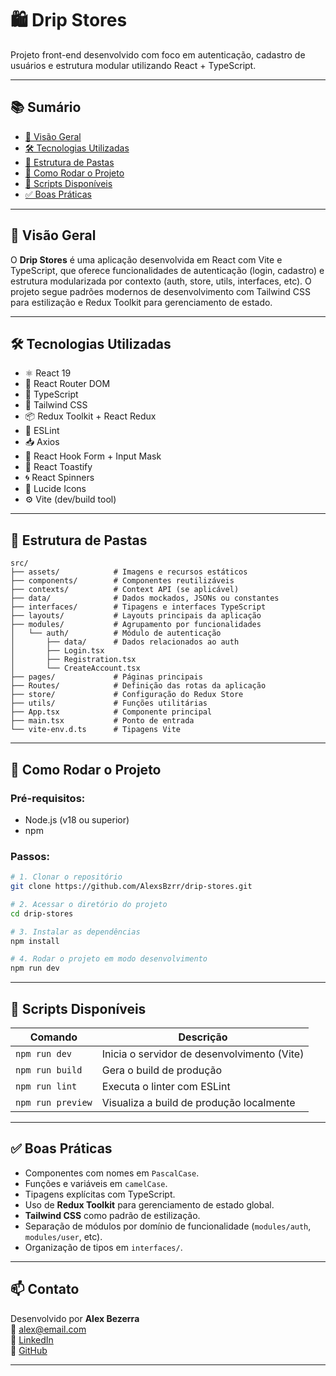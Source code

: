 # 🛍️ Drip Stores

Projeto front-end desenvolvido com foco em autenticação, cadastro de usuários e estrutura modular utilizando React + TypeScript.

---

## 📚 Sumário

- [📖 Visão Geral](#📖-visão-geral)
- [🛠️ Tecnologias Utilizadas](#🛠️-tecnologias-utilizadas)
- [📁 Estrutura de Pastas](#📁-estrutura-de-pastas)
- [🚀 Como Rodar o Projeto](#🚀-como-rodar-o-projeto)
- [📜 Scripts Disponíveis](#📜-scripts-disponíveis)
- [✅ Boas Práticas](#✅-boas-práticas)

---

## 📖 Visão Geral

O **Drip Stores** é uma aplicação desenvolvida em React com Vite e TypeScript, que oferece funcionalidades de autenticação (login, cadastro) e estrutura modularizada por contexto (auth, store, utils, interfaces, etc). O projeto segue padrões modernos de desenvolvimento com Tailwind CSS para estilização e Redux Toolkit para gerenciamento de estado.

---

## 🛠️ Tecnologias Utilizadas

- ⚛️ React 19
- 🔀 React Router DOM
- 🎯 TypeScript
- 🎨 Tailwind CSS
- 📦 Redux Toolkit + React Redux
- 🧼 ESLint
- 📥 Axios
- 🔐 React Hook Form + Input Mask
- 🔔 React Toastify
- 🌀 React Spinners
- 🧠 Lucide Icons
- ⚙️ Vite (dev/build tool)

---

## 📁 Estrutura de Pastas

```
src/
├── assets/            # Imagens e recursos estáticos
├── components/        # Componentes reutilizáveis
├── contexts/          # Context API (se aplicável)
├── data/              # Dados mockados, JSONs ou constantes
├── interfaces/        # Tipagens e interfaces TypeScript
├── layouts/           # Layouts principais da aplicação
├── modules/           # Agrupamento por funcionalidades
│   └── auth/          # Módulo de autenticação
│       ├── data/      # Dados relacionados ao auth
│       ├── Login.tsx
│       ├── Registration.tsx
│       └── CreateAccount.tsx
├── pages/             # Páginas principais
├── Routes/            # Definição das rotas da aplicação
├── store/             # Configuração do Redux Store
├── utils/             # Funções utilitárias
├── App.tsx            # Componente principal
├── main.tsx           # Ponto de entrada
└── vite-env.d.ts      # Tipagens Vite
```

---

## 🚀 Como Rodar o Projeto

### Pré-requisitos:

- Node.js (v18 ou superior)
- npm

### Passos:

```bash
# 1. Clonar o repositório
git clone https://github.com/AlexsBzrr/drip-stores.git

# 2. Acessar o diretório do projeto
cd drip-stores

# 3. Instalar as dependências
npm install

# 4. Rodar o projeto em modo desenvolvimento
npm run dev
```

---

## 📜 Scripts Disponíveis

| Comando           | Descrição                                   |
| ----------------- | ------------------------------------------- |
| `npm run dev`     | Inicia o servidor de desenvolvimento (Vite) |
| `npm run build`   | Gera o build de produção                    |
| `npm run lint`    | Executa o linter com ESLint                 |
| `npm run preview` | Visualiza a build de produção localmente    |

---

## ✅ Boas Práticas

- Componentes com nomes em `PascalCase`.
- Funções e variáveis em `camelCase`.
- Tipagens explícitas com TypeScript.
- Uso de **Redux Toolkit** para gerenciamento de estado global.
- **Tailwind CSS** como padrão de estilização.
- Separação de módulos por domínio de funcionalidade (`modules/auth`, `modules/user`, etc).
- Organização de tipos em `interfaces/`.

---

## 📫 Contato

Desenvolvido por **Alex Bezerra**  
📧 alex@email.com  
🔗 [LinkedIn](https://linkedin.com/in/seu-perfil)  
🔗 [GitHub](https://github.com/AlexsBzrr)

---
